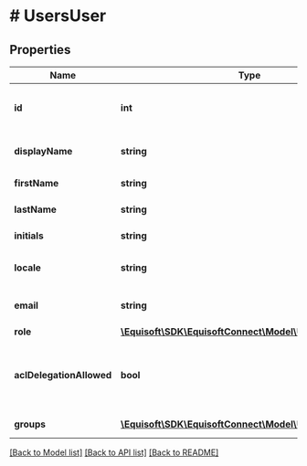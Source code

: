 # # UsersUser

## Properties

Name | Type | Description | Notes
------------ | ------------- | ------------- | -------------
**id** | **int** | The user&#39;s unique identifier (ID). |
**displayName** | **string** | The user&#39;s full display name. |
**firstName** | **string** | The user&#39;s first name. |
**lastName** | **string** | The user&#39;s last name. |
**initials** | **string** | The user&#39;s initials. | [optional]
**locale** | **string** | The user&#39;s preferred locale. |
**email** | **string** | The user&#39;s eMail address. |
**role** | [**\Equisoft\SDK\EquisoftConnect\Model\UsersRole**](UsersRole.md) |  |
**aclDelegationAllowed** | **bool** | Whether the user can delegate ACL to other users | [optional]
**groups** | [**\Equisoft\SDK\EquisoftConnect\Model\UsersUserGroup[]**](UsersUserGroup.md) | User groups | [optional]

[[Back to Model list]](../../README.md#models) [[Back to API list]](../../README.md#endpoints) [[Back to README]](../../README.md)
